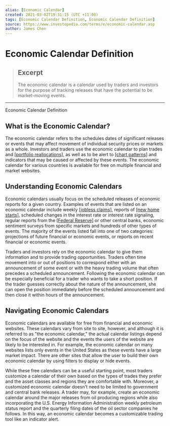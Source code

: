 ```yaml
---
alias: [Economic Calendar]
created: 2021-03-02T19:31:15 (UTC +11:00)
tags: [Economic Calendar Definition, Economic Calendar Definition]
source: https://www.investopedia.com/terms/e/economic-calendar.asp
author: James Chen
---
```


# Economic Calendar Definition

> ## Excerpt
> The economic calendar is a calendar used by traders and investors for the purpose of tracking releases that have the potential to be market-moving events.

---

Economic Calendar Definition
## What is the Economic Calendar?

The economic calendar refers to the schedules dates of significant releases or events that may affect movement of individual security prices or markets as a whole. Investors and traders use the economic calendar to plan trades and [[portfolio reallocations]](https://www.investopedia.com/terms/r/rebalancing.asp), as well as to be alert to [[chart patterns]](https://www.investopedia.com/terms/p/pattern.asp) and indicators that may be caused or affected by these events. The economic calendar for various countries is available for free on multiple financial and market websites.

## Understanding Economic Calendars

Economic calendars usually focus on the scheduled releases of economic reports for a given country. Examples of events that are listed on an economic calendar include weekly [[jobless claims]](https://www.investopedia.com/terms/j/jobless-claims.asp), reports of [[new home starts]](https://www.investopedia.com/terms/h/housingstarts.asp), scheduled changes in the interest rate or interest rate signaling, regular reports from the [[Federal Reserve]](https://www.investopedia.com/terms/f/federalreservebank.asp) or other central banks, economic sentiment surveys from specific markets and hundreds of other types of events. The majority of the events listed fall into one of two categories: projections of future financial or economic events, or reports on recent financial or economic events.

Traders and investors rely on the economic calendar to give them information and to provide trading opportunities. Traders often time movement into or out of positions to correspond either with an announcement of some event or with the heavy trading volume that often precedes a scheduled announcement. Following the economic calendar can be especially beneficial for a trader who wants to take a short position. If the trader guesses correctly about the nature of the announcement, she can open the position immediately before the scheduled announcement and then close it within hours of the announcement.

## Navigating Economic Calendars

Economic calendars are available for free from financial and economic websites. These calendars vary from site to site, however, and although it is referred to as "the economic calendar," the actual calendar listings depend on the focus of the website and the events the users of the website are likely to be interested in. For example, the economic calendar on many websites lists only events in the United States as these events have a large market impact. There are other sites that allow the user to build their own economic calendar by using filters to display or hide events.

While these free calendars can be a useful starting point, most traders customize a calendar of their own based on the types of trades they prefer and the asset classes and regions they are comfortable with. Moreover, a customized economic calendar doesn't need to be limited to government and central bank releases. A trader may, for example, create an economic calendar around the major releases from oil producing regions while also incorporating the U.S. Energy Information Administration weekly petroleum status report and the quarterly filing dates of the oil sector companies he follows. In this way, an economic calendar becomes a customizable trading tool like an indicator alert.
